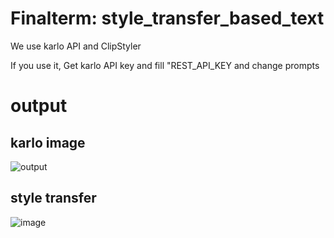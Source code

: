 # Finalterm: style_transfer_based_text

We use karlo API and ClipStyler

If you use it, Get karlo API key and fill "REST_API_KEY and change prompts


# output
## karlo image
![output](https://github.com/user-attachments/assets/16e3715e-1add-46f7-93d8-b9476017e885)

## style transfer
![image](https://github.com/user-attachments/assets/062361db-4119-4950-bd30-29073a051180)
